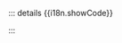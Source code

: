 <ClientOnly>
  <div
    :style="{
      width: '100%',
      borderRadius: '8px',
      padding: '20px',
      backgroundColor: '#FFF',
      border: '1px solid lightgray',
    }"
  >
    <component :is="component" />
  </div>
</ClientOnly>

<ClientOnly>
  <div :style="{ margin: '16px 0' }">
    <PlaygroundLink :component="component" />
  </div>
</ClientOnly>

::: details {{i18n.showCode}}
<div v-html="sourceCode.markdown"></div>
:::

<script setup lang="ts">
import { ref } from 'vue'
import { useData } from 'vitepress'

import PlaygroundLink from './PlaygroundLink.vue'
import { data as sourceCodeMap } from '../data/code.data'
import { codeDemoI18n } from '../constants/i18n'

const props = defineProps<{
  component: string
}>()

const { localeIndex } = useData()

const sourceCode = sourceCodeMap[props.component]
const i18n = codeDemoI18n[localeIndex.value]
</script>
